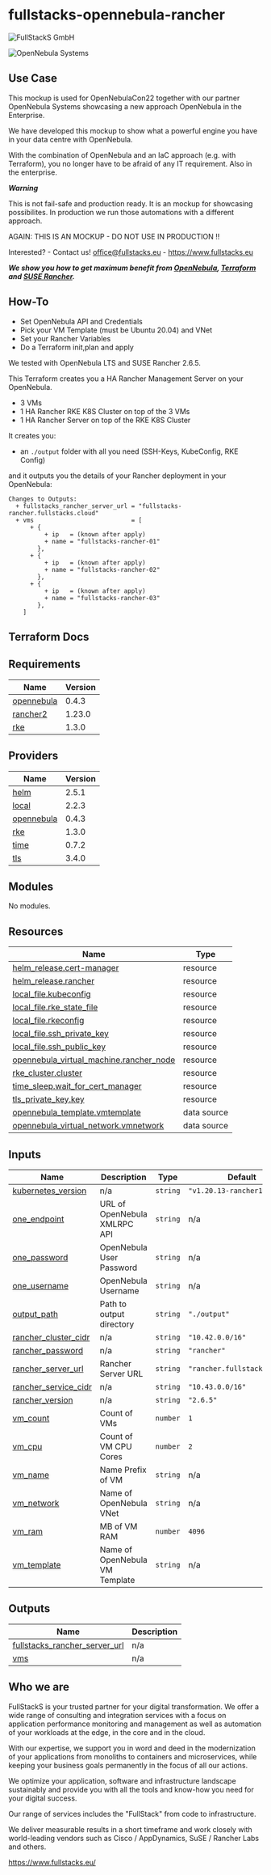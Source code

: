 # fullstacks-opennebula-rancher

![FullStackS GmbH](https://static.wixstatic.com/media/09b67c_95629a63c35b44f581d199a824b2e99d~mv2.png/v1/fill/w_494,h_106,al_c,q_85,usm_0.66_1.00_0.01/Logo_final-01-removebg-preview.webp )

![OpenNebula Systems](https://opennebula.io/wp-content/uploads/2020/04/opennebula_cloud_logo_white_bg.svg )

## Use Case

This mockup is used for OpenNebulaCon22 together
with our partner OpenNebula Systems showcasing a new approach OpenNebula in the Enterprise.

We have developed this mockup to show what a powerful engine you have in your data centre with OpenNebula.

With the combination of OpenNebula and an IaC approach (e.g. with Terraform), you no longer have to be afraid of any IT requirement. Also in the enterprise.


***Warning***

This is not fail-safe and production ready.
It is an mockup for showcasing possibilites.
In production we run those automations with a different approach.

AGAIN: THIS IS AN MOCKUP - DO NOT USE IN PRODUCTION !!

Interested? - Contact us! office@fullstacks.eu - https://www.fullstacks.eu

***We show you how to get maximum benefit from [OpenNebula](https://opennebula.io/), [Terraform](https://www.terraform.io/) and [SUSE Rancher](https://www.suse.com/en-en/products/suse-rancher/).***

## How-To

- Set OpenNebula API and Credentials
- Pick your VM Template (must be Ubuntu 20.04) and VNet
- Set your Rancher Variables
- Do a Terraform init,plan and apply

We tested with OpenNebula LTS and SUSE Rancher 2.6.5.

This Terraform creates you a HA Rancher Management Server on your OpenNebula. 

- 3 VMs
- 1 HA Rancher RKE K8S Cluster on top of the 3 VMs
- 1 HA Rancher Server on top of the RKE K8S Cluster


It creates you:

- an `./output` folder with all you need (SSH-Keys, KubeConfig, RKE Config)

and it outputs you the details of your Rancher deployment in your OpenNebula:

```
Changes to Outputs:
  + fullstacks_rancher_server_url = "fullstacks-rancher.fullstacks.cloud"
  + vms                           = [
      + {
          + ip   = (known after apply)
          + name = "fullstacks-rancher-01"
        },
      + {
          + ip   = (known after apply)
          + name = "fullstacks-rancher-02"
        },
      + {
          + ip   = (known after apply)
          + name = "fullstacks-rancher-03"
        },
    ]
```



## Terraform Docs

<!-- BEGIN_TF_DOCS -->
## Requirements

| Name | Version |
|------|---------|
| <a name="requirement_opennebula"></a> [opennebula](#requirement\_opennebula) | 0.4.3 |
| <a name="requirement_rancher2"></a> [rancher2](#requirement\_rancher2) | 1.23.0 |
| <a name="requirement_rke"></a> [rke](#requirement\_rke) | 1.3.0 |

## Providers

| Name | Version |
|------|---------|
| <a name="provider_helm"></a> [helm](#provider\_helm) | 2.5.1 |
| <a name="provider_local"></a> [local](#provider\_local) | 2.2.3 |
| <a name="provider_opennebula"></a> [opennebula](#provider\_opennebula) | 0.4.3 |
| <a name="provider_rke"></a> [rke](#provider\_rke) | 1.3.0 |
| <a name="provider_time"></a> [time](#provider\_time) | 0.7.2 |
| <a name="provider_tls"></a> [tls](#provider\_tls) | 3.4.0 |

## Modules

No modules.

## Resources

| Name | Type |
|------|------|
| [helm_release.cert-manager](https://registry.terraform.io/providers/hashicorp/helm/latest/docs/resources/release) | resource |
| [helm_release.rancher](https://registry.terraform.io/providers/hashicorp/helm/latest/docs/resources/release) | resource |
| [local_file.kubeconfig](https://registry.terraform.io/providers/hashicorp/local/latest/docs/resources/file) | resource |
| [local_file.rke_state_file](https://registry.terraform.io/providers/hashicorp/local/latest/docs/resources/file) | resource |
| [local_file.rkeconfig](https://registry.terraform.io/providers/hashicorp/local/latest/docs/resources/file) | resource |
| [local_file.ssh_private_key](https://registry.terraform.io/providers/hashicorp/local/latest/docs/resources/file) | resource |
| [local_file.ssh_public_key](https://registry.terraform.io/providers/hashicorp/local/latest/docs/resources/file) | resource |
| [opennebula_virtual_machine.rancher_node](https://registry.terraform.io/providers/OpenNebula/opennebula/0.4.3/docs/resources/virtual_machine) | resource |
| [rke_cluster.cluster](https://registry.terraform.io/providers/rancher/rke/1.3.0/docs/resources/cluster) | resource |
| [time_sleep.wait_for_cert_manager](https://registry.terraform.io/providers/hashicorp/time/latest/docs/resources/sleep) | resource |
| [tls_private_key.key](https://registry.terraform.io/providers/hashicorp/tls/latest/docs/resources/private_key) | resource |
| [opennebula_template.vmtemplate](https://registry.terraform.io/providers/OpenNebula/opennebula/0.4.3/docs/data-sources/template) | data source |
| [opennebula_virtual_network.vmnetwork](https://registry.terraform.io/providers/OpenNebula/opennebula/0.4.3/docs/data-sources/virtual_network) | data source |

## Inputs

| Name | Description | Type | Default | Required |
|------|-------------|------|---------|:--------:|
| <a name="input_kubernetes_version"></a> [kubernetes\_version](#input\_kubernetes\_version) | n/a | `string` | `"v1.20.13-rancher1-1"` | no |
| <a name="input_one_endpoint"></a> [one\_endpoint](#input\_one\_endpoint) | URL of OpenNebula XMLRPC API | `string` | n/a | yes |
| <a name="input_one_password"></a> [one\_password](#input\_one\_password) | OpenNebula User Password | `string` | n/a | yes |
| <a name="input_one_username"></a> [one\_username](#input\_one\_username) | OpenNebula Username | `string` | n/a | yes |
| <a name="input_output_path"></a> [output\_path](#input\_output\_path) | Path to output directory | `string` | `"./output"` | no |
| <a name="input_rancher_cluster_cidr"></a> [rancher\_cluster\_cidr](#input\_rancher\_cluster\_cidr) | n/a | `string` | `"10.42.0.0/16"` | no |
| <a name="input_rancher_password"></a> [rancher\_password](#input\_rancher\_password) | n/a | `string` | `"rancher"` | no |
| <a name="input_rancher_server_url"></a> [rancher\_server\_url](#input\_rancher\_server\_url) | Rancher Server URL | `string` | `"rancher.fullstacks.cloud"` | no |
| <a name="input_rancher_service_cidr"></a> [rancher\_service\_cidr](#input\_rancher\_service\_cidr) | n/a | `string` | `"10.43.0.0/16"` | no |
| <a name="input_rancher_version"></a> [rancher\_version](#input\_rancher\_version) | n/a | `string` | `"2.6.5"` | no |
| <a name="input_vm_count"></a> [vm\_count](#input\_vm\_count) | Count of VMs | `number` | `1` | no |
| <a name="input_vm_cpu"></a> [vm\_cpu](#input\_vm\_cpu) | Count of VM CPU Cores | `number` | `2` | no |
| <a name="input_vm_name"></a> [vm\_name](#input\_vm\_name) | Name Prefix of VM | `string` | n/a | yes |
| <a name="input_vm_network"></a> [vm\_network](#input\_vm\_network) | Name of OpenNebula VNet | `string` | n/a | yes |
| <a name="input_vm_ram"></a> [vm\_ram](#input\_vm\_ram) | MB of VM RAM | `number` | `4096` | no |
| <a name="input_vm_template"></a> [vm\_template](#input\_vm\_template) | Name of OpenNebula VM Template | `string` | n/a | yes |

## Outputs

| Name | Description |
|------|-------------|
| <a name="output_fullstacks_rancher_server_url"></a> [fullstacks\_rancher\_server\_url](#output\_fullstacks\_rancher\_server\_url) | n/a |
| <a name="output_vms"></a> [vms](#output\_vms) | n/a |
<!-- END_TF_DOCS -->

## Who we are

FullStackS is your trusted partner for your digital transformation. We offer a wide range of consulting and integration services with a focus on application performance monitoring and management as well as automation of your workloads at the edge, in the core and in the cloud.

With our expertise, we support you in word and deed in the modernization of your applications from monoliths to containers and microservices, while keeping your business goals permanently in the focus of all our actions.

We optimize your application, software and infrastructure landscape sustainably and provide you with all the tools and know-how you need for your digital success.

Our range of services includes the "FullStack" from code to infrastructure.

We deliver measurable results in a short timeframe and work closely with world-leading vendors such as Cisco / AppDynamics, SuSE / Rancher Labs and others.

https://www.fullstacks.eu/

